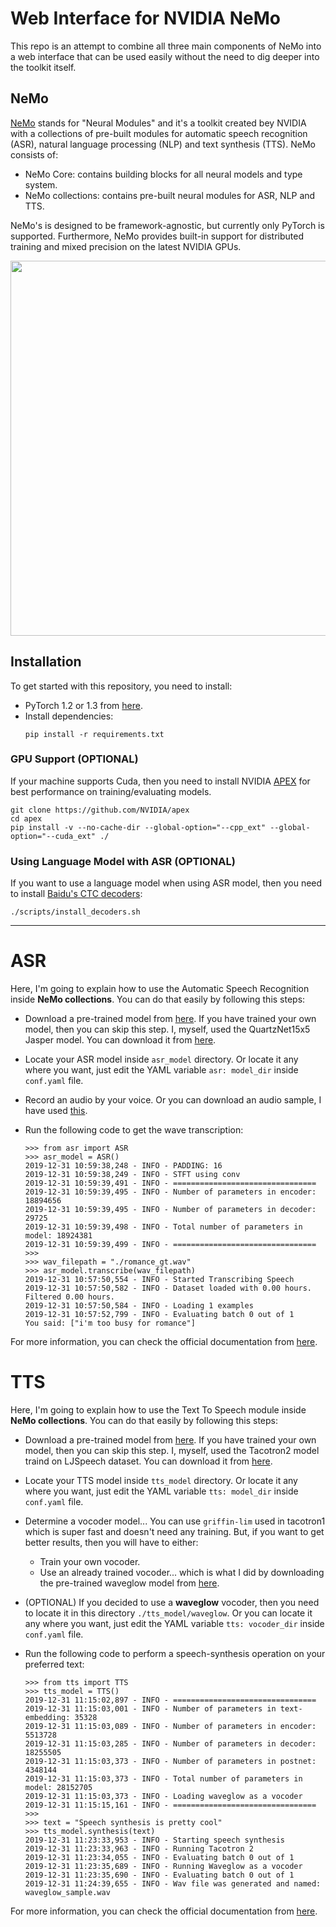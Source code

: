 # Web Interface for NVIDIA NeMo

This repo is an attempt to combine all three main components of NeMo into a web interface that can be used easily without the need to dig deeper into the toolkit itself. 


## NeMo

[NeMo](https://github.com/NVIDIA/NeMo) stands for "Neural Modules" and it's a toolkit created bey NVIDIA with a collections of pre-built modules for automatic speech recognition (ASR), natural language processing (NLP) and text synthesis (TTS). NeMo consists of:

- NeMo Core: contains building blocks for all neural models and type system.
- NeMo collections: contains pre-built neural modules for ASR, NLP and TTS.

NeMo's is designed to be framework-agnostic, but currently only PyTorch is supported. Furthermore, NeMo provides built-in support for distributed training and mixed precision on the latest NVIDIA GPUs.

<p align="center">
<img src="https://devblogs.nvidia.com/wp-content/uploads/2019/12/Conversation_AI_Workflow_v02.png"  width="600"/> 
</p>


## Installation

To get started with this repository, you need to install:

- PyTorch 1.2 or 1.3 from [here](https://pytorch.org/).
- Install dependencies:
    ```
    pip install -r requirements.txt
    ```

### GPU Support (OPTIONAL)

If your machine supports Cuda, then you need to install NVIDIA [APEX](https://github.com/NVIDIA/apex) for best performance on training/evaluating models.
```
git clone https://github.com/NVIDIA/apex
cd apex
pip install -v --no-cache-dir --global-option="--cpp_ext" --global-option="--cuda_ext" ./
```

### Using Language Model with ASR (OPTIONAL)

If you want to use a language model when using ASR model, then you need to install [Baidu's CTC decoders](https://github.com/PaddlePaddle/DeepSpeech):
```
./scripts/install_decoders.sh
```
---

# ASR

Here, I'm going to explain how to use the Automatic Speech Recognition inside **NeMo collections**. You can do that easily by following this steps:

- Download a pre-trained model from [here](https://ngc.nvidia.com/catalog/models/nvidia). If you have trained your own model, then you can skip this step. I, myself, used the QuartzNet15x5 Jasper model. You can download it from [here](https://ngc.nvidia.com/catalog/models/nvidia:quartznet15x5).

- Locate your ASR model inside `asr_model` directory. Or locate it any where you want, just edit the YAML variable `asr: model_dir` inside `conf.yaml` file.

- Record an audio by your voice. Or you can download an audio sample, I have used [this](https://google.github.io/tacotron/publications/tacotron2/demos/romance_gt.wav).

- Run the following code to get the wave transcription:
    ```
    >>> from asr import ASR
    >>> asr_model = ASR()
    2019-12-31 10:59:38,248 - INFO - PADDING: 16
    2019-12-31 10:59:38,249 - INFO - STFT using conv
    2019-12-31 10:59:39,491 - INFO - ================================
    2019-12-31 10:59:39,495 - INFO - Number of parameters in encoder: 18894656
    2019-12-31 10:59:39,495 - INFO - Number of parameters in decoder: 29725
    2019-12-31 10:59:39,498 - INFO - Total number of parameters in model: 18924381
    2019-12-31 10:59:39,499 - INFO - ================================
    >>>
    >>> wav_filepath = "./romance_gt.wav"
    >>> asr_model.transcribe(wav_filepath)
    2019-12-31 10:57:50,554 - INFO - Started Transcribing Speech
    2019-12-31 10:57:50,582 - INFO - Dataset loaded with 0.00 hours. Filtered 0.00 hours.
    2019-12-31 10:57:50,584 - INFO - Loading 1 examples
    2019-12-31 10:57:52,799 - INFO - Evaluating batch 0 out of 1
    You said: ["i'm too busy for romance"]
    ```

For more information, you can check the official documentation from [here](https://nvidia.github.io/NeMo/asr/intro.html).


# TTS

Here, I'm going to explain how to use the Text To Speech module inside **NeMo collections**. You can do that easily by following this steps:

- Download a pre-trained model from [here](https://ngc.nvidia.com/catalog/models/nvidia). If you have trained your own model, then you can skip this step. I, myself, used the Tacotron2 model traind on LJSpeech dataset. You can download it from [here](https://ngc.nvidia.com/catalog/models/nvidia:tacotron2_ljspeech).

- Locate your TTS model inside `tts_model` directory. Or locate it any where you want, just edit the YAML variable `tts: model_dir` inside `conf.yaml` file.

- Determine a vocoder model... You can use `griffin-lim` used in tacotron1 which is super fast and doesn't need any training. But, if you want to get better results, then you will have to either:

    - Train your own vocoder.
    - Use an already trained vocoder... which is what I did by downloading the pre-trained waveglow model from [here](https://ngc.nvidia.com/catalog/models/nvidia:waveglow_ljspeech).

- (OPTIONAL) If you decided to use a **waveglow** vocoder, then you need to locate it in this directory `./tts_model/waveglow`. Or you can locate it any where you want, just edit the YAML variable `tts: vocoder_dir` inside `conf.yaml` file.

- Run the following code to perform a speech-synthesis operation on your preferred text:
    ```
    >>> from tts import TTS
    >>> tts_model = TTS()
    2019-12-31 11:15:02,897 - INFO - ================================
    2019-12-31 11:15:03,001 - INFO - Number of parameters in text-embedding: 35328
    2019-12-31 11:15:03,089 - INFO - Number of parameters in encoder: 5513728
    2019-12-31 11:15:03,285 - INFO - Number of parameters in decoder: 18255505
    2019-12-31 11:15:03,373 - INFO - Number of parameters in postnet: 4348144
    2019-12-31 11:15:03,373 - INFO - Total number of parameters in model: 28152705
    2019-12-31 11:15:03,373 - INFO - Loading waveglow as a vocoder
    2019-12-31 11:15:15,161 - INFO - ================================
    >>>
    >>> text = "Speech synthesis is pretty cool"
    >>> tts_model.synthesis(text)
    2019-12-31 11:23:33,953 - INFO - Starting speech synthesis
    2019-12-31 11:23:33,963 - INFO - Running Tacotron 2
    2019-12-31 11:23:34,055 - INFO - Evaluating batch 0 out of 1
    2019-12-31 11:23:35,689 - INFO - Running Waveglow as a vocoder
    2019-12-31 11:23:35,690 - INFO - Evaluating batch 0 out of 1
    2019-12-31 11:24:39,655 - INFO - Wav file was generated and named: waveglow_sample.wav
    ```

For more information, you can check the official documentation from [here](https://nvidia.github.io/NeMo/tts/intro.html).
